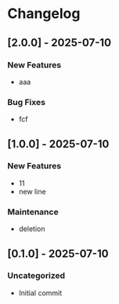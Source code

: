 # Changelog

## [2.0.0] - 2025-07-10

### New Features
- aaa
### Bug Fixes
- fcf


## [1.0.0] - 2025-07-10

### New Features
- 11
- new line
### Maintenance
- deletion

## [0.1.0] - 2025-07-10

### Uncategorized
- Initial commit
